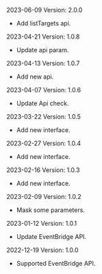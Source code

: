 2023-06-09 Version: 2.0.0
- Add listTargets api.

2023-04-21 Version: 1.0.8
- Update api param.

2023-04-13 Version: 1.0.7
- Add new api.

2023-04-07 Version: 1.0.6
- Update Api check.

2023-03-22 Version: 1.0.5
- Add new interface.

2023-02-27 Version: 1.0.4
- Add new interface.

2023-02-16 Version: 1.0.3
- Add new interface.

2023-02-09 Version: 1.0.2
- Mask some parameters.

2023-01-12 Version: 1.0.1
- Update EventBridge API.

2022-12-19 Version: 1.0.0
- Supported EventBridge API.


